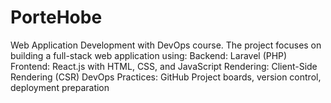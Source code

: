 # PorteHobe
Web Application Development with DevOps course. The project focuses on building a full-stack web application using:  Backend: Laravel (PHP)  Frontend: React.js with HTML, CSS, and JavaScript  Rendering: Client-Side Rendering (CSR)  DevOps Practices: GitHub Project boards, version control, deployment preparation
